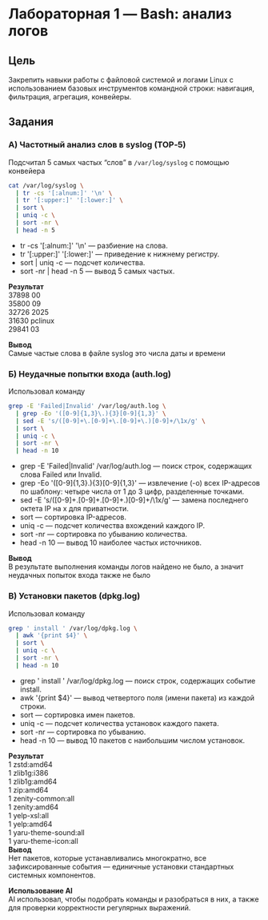 # Лабораторная 1 — Bash: анализ логов

## Цель
Закрепить навыки работы с файловой системой и логами Linux с использованием базовых инструментов командной строки: навигация, фильтрация, агрегация, конвейеры.

## Задания

### A) Частотный анализ слов в syslog (TOP‑5)
Подсчитал 5 самых частых “слов” в `/var/log/syslog` с помощью конвейера
```bash
cat /var/log/syslog \
  | tr -cs '[:alnum:]' '\n' \
  | tr '[:upper:]' '[:lower:]' \
  | sort \
  | uniq -c \
  | sort -nr \
  | head -n 5
```
- tr -cs '[:alnum:]' '\n' — разбиение на слова.
- tr '[:upper:]' '[:lower:]' — приведение к нижнему регистру.
- sort | uniq -c — подсчет количества.
- sort -nr | head -n 5 — вывод 5 самых частых.

**Результат** \
  37898 00 \
  35800 09 \
  32726 2025 \
  31630 pclinux \
  29841 03

**Вывод** \
Самые частые слова в файле syslog это числа даты и времени

### Б) Неудачные попытки входа (auth.log)
Использовал команду
```bash
grep -E 'Failed|Invalid' /var/log/auth.log \
  | grep -Eo '([0-9]{1,3}\.){3}[0-9]{1,3}' \
  | sed -E 's/([0-9]+\.[0-9]+\.[0-9]+\.)[0-9]+/\1x/g' \
  | sort \
  | uniq -c \
  | sort -nr \
  | head -n 10
```
- grep -E 'Failed|Invalid' /var/log/auth.log — поиск строк, содержащих слова Failed или Invalid.
- grep -Eo '([0-9]{1,3}\.){3}[0-9]{1,3}' — извлечение (-o) всех IP-адресов по шаблону: четыре числа от 1 до 3 цифр, разделенные точками.
- sed -E 's/([0-9]+\.[0-9]+\.[0-9]+\.)[0-9]+/\1x/g' — замена последнего октета IP на x для приватности.
- sort — сортировка IP-адресов.
- uniq -c — подсчет количества вхождений каждого IP. 
- sort -nr — сортировка по убыванию количества.
- head -n 10 — вывод 10 наиболее частых источников.

**Вывод** \
В результате выполнения команды логов найдено не было, а значит неудачных попыток входа также не было

### В) Установки пакетов (dpkg.log)
Использовал команду
```bash
grep ' install ' /var/log/dpkg.log \
  | awk '{print $4}' \
  | sort \
  | uniq -c \
  | sort -nr \
  | head -n 10
```
- grep ' install ' /var/log/dpkg.log — поиск строк, содержащих событие install.
- awk '{print $4}' — вывод четвертого поля (имени пакета) из каждой строки.
- sort — сортировка имен пакетов.
- uniq -c — подсчет количества установок каждого пакета.
- sort -nr — сортировка по убыванию.
- head -n 10 — вывод 10 пакетов с наибольшим числом установок.

**Результат** \
      1 zstd:amd64 \
      1 zlib1g:i386 \
      1 zlib1g:amd64 \
      1 zip:amd64 \
      1 zenity-common:all \
      1 zenity:amd64 \
      1 yelp-xsl:all \
      1 yelp:amd64 \
      1 yaru-theme-sound:all \
      1 yaru-theme-icon:all \
**Вывод** \
Нет пакетов, которые устанавливались многократно, все зафиксированные события — единичные установки стандартных системных компонентов.

**Использование AI** \
AI использовал, чтобы подобрать команды и разобраться в них, а также для проверки корректности регулярных выражений.